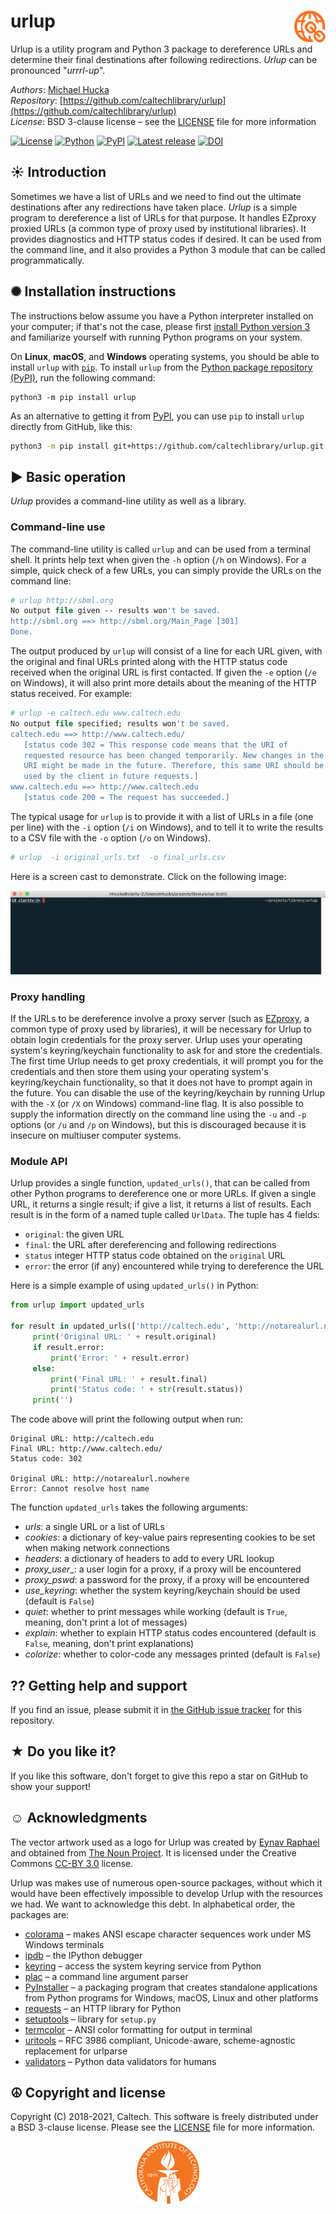 urlup<img width="10%" align="right" src=".graphics/urlup-icon.png">
=====

Urlup is a utility program and Python 3 package to dereference URLs and determine their final destinations after following redirections.  _Urlup_ can be pronounced "_urrrl-up_".

*Authors*:      [Michael Hucka](http://github.com/mhucka)<br>
*Repository*:   [https://github.com/caltechlibrary/urlup](https://github.com/caltechlibrary/urlup)<br>
*License*:      BSD 3-clause license &ndash; see the [LICENSE](LICENSE) file for more information

[![License](https://img.shields.io/badge/License-BSD%203--Clause-blue.svg?style=flat-square)](https://choosealicense.com/licenses/bsd-3-clause)
[![Python](https://img.shields.io/badge/Python-3.6+-brightgreen.svg?style=flat-square)](http://shields.io)
[![PyPI](https://img.shields.io/pypi/v/urlup.svg?style=flat-square&color=yellow)](https://pypi.org/project/urlup/)
[![Latest release](https://img.shields.io/github/v/release/caltechlibrary/urlup.svg?style=flat-square&color=b44e88)](https://github.com/caltechlibrary/urlup/releases)
[![DOI](http://img.shields.io/badge/DOI-10.22002%20%2F%20D1.1904-blue.svg?style=flat-square)](https://data.caltech.edu/records/1904)


☀ Introduction
-----------------------------

Sometimes we have a list of URLs and we need to find out the ultimate destinations after any redirections have taken place. _Urlup_ is a simple program to dereference a list of URLs for that purpose.  It handles EZproxy proxied URLs (a common type of proxy used by institutional libraries).  It provides diagnostics and HTTP status codes if desired.  It can be used from the command line, and it also provides a Python 3 module that can be called programmatically.


✺ Installation instructions
---------------------------

The instructions below assume you have a Python interpreter installed on your computer; if that's not the case, please first [install Python version 3](INSTALL-Python3.md) and familiarize yourself with running Python programs on your system.

On **Linux**, **macOS**, and **Windows** operating systems, you should be able to install `urlup` with [`pip`](https://pip.pypa.io/en/stable/installing/).  To install `urlup` from the [Python package repository (PyPI)](https://pypi.org), run the following command:
```
python3 -m pip install urlup
```

As an alternative to getting it from [PyPI](https://pypi.org), you can use `pip` to install `urlup` directly from GitHub, like this:
```sh
python3 -m pip install git+https://github.com/caltechlibrary/urlup.git
```


▶︎ Basic operation
------------------

_Urlup_ provides a command-line utility as well as a library.

### Command-line use

The command-line utility is called `urlup` and can be used from a terminal shell.  It prints help text when given the `-h` option (`/h` on Windows).  For a simple, quick check of a few URLs, you can simply provide the URLs on the command line:

```csh
# urlup http://sbml.org
No output file given -- results won't be saved.
http://sbml.org ==> http://sbml.org/Main_Page [301]
Done.
```

The output produced by `urlup` will consist of a line for each URL given, with the original and final URLs printed along with the HTTP status code received when the original URL is first contacted.  If given the `-e` option (`/e` on Windows), it will also print more details about the meaning of the HTTP status received.  For example:

```csh
# urlup -e caltech.edu www.caltech.edu
No output file specified; results won't be saved.
caltech.edu ==> http://www.caltech.edu/
   [status code 302 = This response code means that the URI of
   requested resource has been changed temporarily. New changes in the
   URI might be made in the future. Therefore, this same URI should be
   used by the client in future requests.]
www.caltech.edu ==> http://www.caltech.edu
   [status code 200 = The request has succeeded.]
```

The typical usage for `urlup` is to provide it with a list of URLs in a file (one per line) with the `-i` option (`/i` on Windows), and to tell it to write the results to a CSV file with the `-o` option (`/o` on Windows).

```csh
# urlup  -i original_urls.txt  -o final_urls.csv
```

Here is a screen cast to demonstrate. Click on the following image:

[![demo](.graphics/urlup-asciinema.png)](https://asciinema.org/a/KoUQHTVrzWpSK7aNL3P3TfhTF)


### Proxy handling

If the URLs to be dereference involve a proxy server (such as [EZproxy](https://www.oclc.org/en/ezproxy.html), a common type of proxy used by libraries), it will be necessary for Urlup to obtain login credentials for the proxy server.  Urlup uses your operating system's keyring/keychain functionality to ask for and store the credentials.  The first time Urlup needs to get proxy credentials, it will prompt you for the credentials and then store them using your operating system's keyring/keychain functionality, so that it does not have to prompt again in the future.  You can disable the use of the keyring/keychain by running Urlup with the `-X` (or `/X` on Windows) command-line flag.  It is also possible to supply the information directly on the command line using the `-u` and `-p` options (or `/u` and `/p` on Windows), but this is discouraged because it is insecure on multiuser computer systems.


### Module API 

Urlup provides a single function, `updated_urls()`, that can be called from other Python programs to dereference one or more URLs.  If given a single URL, it returns a single result; if give a list, it returns a list of results.  Each result is in the form of a named tuple called `UrlData`.  The tuple has 4 fields:

* `original`: the given URL
* `final`: the URL after dereferencing and following redirections
* `status` integer HTTP status code obtained on the `original` URL
* `error`: the error (if any) encountered while trying to dereference the URL

Here is a simple example of using `updated_urls()` in Python:

```python
from urlup import updated_urls

for result in updated_urls(['http://caltech.edu', 'http://notarealurl.nowhere']):
     print('Original URL: ' + result.original)
     if result.error:
         print('Error: ' + result.error)
     else:
         print('Final URL: ' + result.final)
         print('Status code: ' + str(result.status))
     print('')
```

The code above will print the following output when run:

```
Original URL: http://caltech.edu
Final URL: http://www.caltech.edu/
Status code: 302

Original URL: http://notarealurl.nowhere
Error: Cannot resolve host name
```

The function `updated_urls` takes the following arguments:

* _urls_: a single URL or a list of URLs
* _cookies_: a dictionary of key-value pairs representing cookies to be set when making network connections
* _headers_: a dictionary of headers to add to every URL lookup
* _proxy_user__: a user login for a proxy, if a proxy will be encountered
* _proxy_pswd_: a password for the proxy, if a proxy will be encountered
* _use_keyring_: whether the system keyring/keychain should be used (default is `False`)
* _quiet_: whether to print messages while working (default is `True`, meaning, don't print a lot of messages)
* _explain_: whether to explain HTTP status codes encountered (default is `False`, meaning, don't print explanations)
* _colorize_: whether to color-code any messages printed (default is `False`)


⁇ Getting help and support
--------------------------

If you find an issue, please submit it in [the GitHub issue tracker](https://github.com/caltechlibrary/urlup/issues) for this repository.


★ Do you like it?
------------------

If you like this software, don't forget to give this repo a star on GitHub to show your support!


☺︎ Acknowledgments
-----------------------

The vector artwork used as a logo for Urlup was created by [Eynav Raphael](https://thenounproject.com/graphicool/) and obtained from [The Noun Project](https://thenounproject.com/term/url/1581155/).  It is licensed under the Creative Commons [CC-BY 3.0](https://creativecommons.org/licenses/by/3.0/) license.

Urlup was makes use of numerous open-source packages, without which it would have been effectively impossible to develop Urlup with the resources we had.  We want to acknowledge this debt.  In alphabetical order, the packages are:

* [colorama](https://github.com/tartley/colorama) &ndash; makes ANSI escape character sequences work under MS Windows terminals
* [ipdb](https://github.com/gotcha/ipdb) &ndash; the IPython debugger
* [keyring](https://github.com/jaraco/keyring) &ndash; access the system keyring service from Python
* [plac](http://micheles.github.io/plac/) &ndash; a command line argument parser
* [PyInstaller](http://www.pyinstaller.org) &ndash; a packaging program that creates standalone applications from Python programs for Windows, macOS, Linux and other platforms
* [requests](http://docs.python-requests.org) &ndash; an HTTP library for Python
* [setuptools](https://github.com/pypa/setuptools) &ndash; library for `setup.py`
* [termcolor](https://pypi.org/project/termcolor/) &ndash; ANSI color formatting for output in terminal
* [uritools](https://github.com/tkem/uritools/) &ndash; RFC 3986 compliant, Unicode-aware, scheme-agnostic replacement for urlparse
* [validators](https://github.com/kvesteri/validators) &ndash; Python data validators for humans


☮︎ Copyright and license
---------------------

Copyright (C) 2018-2021, Caltech.  This software is freely distributed under a BSD 3-clause license.  Please see the [LICENSE](LICENSE) file for more information.
    
<div align="center">
  <a href="https://www.caltech.edu">
    <img width="100" height="100" src=".graphics/caltech-round.svg">
  </a>
</div>
